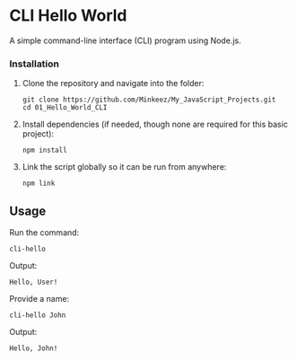 # CLI Hello World

A simple command-line interface (CLI) program using Node.js.

### Installation

1. Clone the repository and navigate into the folder:
   ```
   git clone https://github.com/Minkeez/My_JavaScript_Projects.git
   cd 01_Hello_World_CLI
   ```

2. Install dependencies (if needed, though none are required for this basic project):
   ```
   npm install
   ```

3. Link the script globally so it can be run from anywhere:
   ```
   npm link
   ```

## Usage

Run the command:
```
cli-hello
```
Output:
```
Hello, User!
```

Provide a name:
```
cli-hello John
```
Output:
```
Hello, John!
```